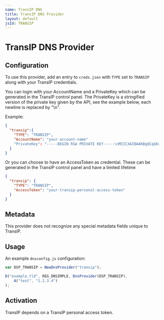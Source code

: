 ```yaml
---
name: TransIP DNS
title: TransIP DNS Provider
layout: default
jsId: TRANSIP
---
```


# TransIP DNS Provider

## Configuration

To use this provider, add an entry to `creds.json` with `TYPE` set to `TRANSIP`
along with your TransIP credentials.

You can login with your AccountName and a PrivateKey which can be generated in the TransIP control panel. The PrivateKey is a stringified version of the private key given by the API, see the example below, each newline is replaced by "\n".

Example:

```json
{
  "transip":{
    "TYPE": "TRANSIP",
    "AccountName": "your-account-name"
    "PrivateKey": "-----BEGIN RSA PRIVATE KEY-----\nMIICXAIBAAKBgQCqGKukO1De7zhZj6+H0qtjTkVxwTCpvKe4eCZ0FPqri0cb2JZfXJ/DgYSF6vUp\nwmJG8wVQZKjeGcjDOL5UlsuusFncCzWBQ7RKNUSesmQRMSGkVb1/3j+skZ6UtW+5u09lHNsj6tQ5\n1s1SPrCBkedbNf0Tp0GbMJDyR4e9T04ZZwIDAQABAoGAFijko56+qGyN8M0RVyaRAXz++xTqHBLh\n3tx4VgMtrQ+WEgCjhoTwo23KMBAuJGSYnRmoBZM3lMfTKevIkAidPExvYCdm5dYq3XToLkkLv5L2\npIIVOFMDG+KESnAFV7l2c+cnzRMW0+b6f8mR1CJzZuxVLL6Q02fvLi55/mbSYxECQQDeAw6fiIQX\nGukBI4eMZZt4nscy2o12KyYner3VpoeE+Np2q+Z3pvAMd/aNzQ/W9WaI+NRfcxUJrmfPwIGm63il\nAkEAxCL5HQb2bQr4ByorcMWm/hEP2MZzROV73yF41hPsRC9m66KrheO9HPTJuo3/9s5p+sqGxOlF\nL0NDt4SkosjgGwJAFklyR1uZ/wPJjj611cdBcztlPdqoxssQGnh85BzCj/u3WqBpE2vjvyyvyI5k\nX6zk7S0ljKtt2jny2+00VsBerQJBAJGC1Mg5Oydo5NwD6BiROrPxGo2bpTbu/fhrT8ebHkTz2epl\nU9VQQSQzY1oZMVX8i1m5WUTLPz2yLJIBQVdXqhMCQBGoiuSoSjafUhV7i1cEGpb88h5NBYZzWXGZ\n37sJ5QsW+sJyoNde3xH8vdXhzU7eT82D6X/scw9RZz+/6rCJ4p0=\n-----END RSA PRIVATE KEY-----"
  }
}
```

Or you can choose to have an AccessToken as credential. These can be generated in the TransIP control panel and have a limited lifetime


```json
{
  "transip": {
    "TYPE": "TRANSIP",
    "AccessToken": "your-transip-personal-access-token"
  }
}
```



## Metadata

This provider does not recognize any special metadata fields unique to TransIP.

## Usage

An example `dnsconfig.js` configuration:

```js
var DSP_TRANSIP = NewDnsProvider("transip");

D("example.tld", REG_DNSIMPLE, DnsProvider(DSP_TRANSIP),
    A("test", "1.2.3.4")
);
```

## Activation

TransIP depends on a TransIP personal access token.

